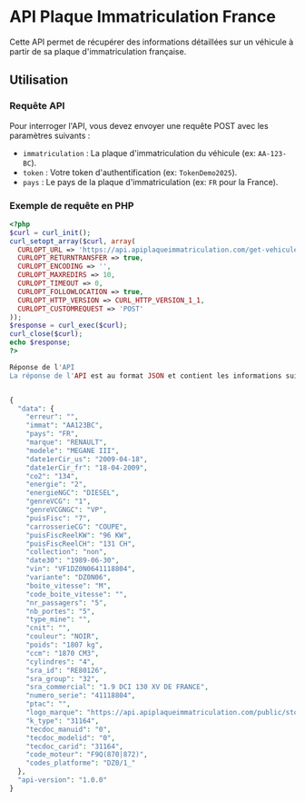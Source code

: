 # API Plaque Immatriculation France

Cette API permet de récupérer des informations détaillées sur un véhicule à partir de sa plaque d'immatriculation française.

## Utilisation

### Requête API

Pour interroger l'API, vous devez envoyer une requête POST avec les paramètres suivants :

- `immatriculation` : La plaque d'immatriculation du véhicule (ex: `AA-123-BC`).
- `token` : Votre token d'authentification (ex: `TokenDemo2025`).
- `pays` : Le pays de la plaque d'immatriculation (ex: `FR` pour la France).

### Exemple de requête en PHP

```php
<?php
$curl = curl_init();
curl_setopt_array($curl, array(
  CURLOPT_URL => 'https://api.apiplaqueimmatriculation.com/get-vehicule-info?immatriculation=AA-123-BC&token=TokenDemo2025&pays=FR',
  CURLOPT_RETURNTRANSFER => true,
  CURLOPT_ENCODING => '',
  CURLOPT_MAXREDIRS => 10,
  CURLOPT_TIMEOUT => 0,
  CURLOPT_FOLLOWLOCATION => true,
  CURLOPT_HTTP_VERSION => CURL_HTTP_VERSION_1_1,
  CURLOPT_CUSTOMREQUEST => 'POST'
));
$response = curl_exec($curl);
curl_close($curl);
echo $response;
?>

Réponse de l'API
La réponse de l'API est au format JSON et contient les informations suivantes :


{
  "data": {
    "erreur": "",
    "immat": "AA123BC",
    "pays": "FR",
    "marque": "RENAULT",
    "modele": "MEGANE III",
    "date1erCir_us": "2009-04-18",
    "date1erCir_fr": "18-04-2009",
    "co2": "134",
    "energie": "2",
    "energieNGC": "DIESEL",
    "genreVCG": "1",
    "genreVCGNGC": "VP",
    "puisFisc": "7",
    "carrosserieCG": "COUPE",
    "puisFiscReelKW": "96 KW",
    "puisFiscReelCH": "131 CH",
    "collection": "non",
    "date30": "1989-06-30",
    "vin": "VF1DZ0N0641118804",
    "variante": "DZ0N06",
    "boite_vitesse": "M",
    "code_boite_vitesse": "",
    "nr_passagers": "5",
    "nb_portes": "5",
    "type_mine": "",
    "cnit": "",
    "couleur": "NOIR",
    "poids": "1807 kg",
    "ccm": "1870 CM3",
    "cylindres": "4",
    "sra_id": "RE80126",
    "sra_group": "32",
    "sra_commercial": "1.9 DCI 130 XV DE FRANCE",
    "numero_serie": "41118804",
    "ptac": "",
    "logo_marque": "https://api.apiplaqueimmatriculation.com/public/storage/logos_marques/?marque=renault",
    "k_type": "31164",
    "tecdoc_manuid": "0",
    "tecdoc_modelid": "0",
    "tecdoc_carid": "31164",
    "code_moteur": "F9Q(870|872)",
    "codes_platforme": "DZ0/1_"
  },
  "api-version": "1.0.0"
}

